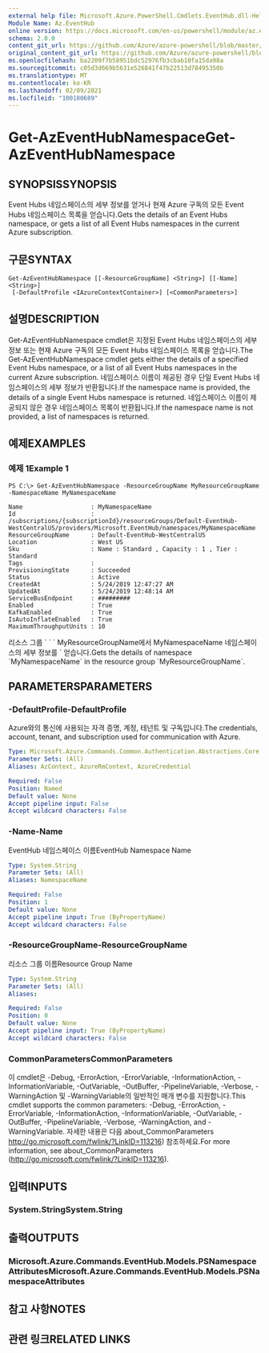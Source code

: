 ```yaml
---
external help file: Microsoft.Azure.PowerShell.Cmdlets.EventHub.dll-Help.xml
Module Name: Az.EventHub
online version: https://docs.microsoft.com/en-us/powershell/module/az.eventhub/get-azeventhubnamespace
schema: 2.0.0
content_git_url: https://github.com/Azure/azure-powershell/blob/master/src/EventHub/EventHub/help/Get-AzEventHubNamespace.md
original_content_git_url: https://github.com/Azure/azure-powershell/blob/master/src/EventHub/EventHub/help/Get-AzEventHubNamespace.md
ms.openlocfilehash: ba2209f7b58951bdc52976fb3cbab10fa15da98a
ms.sourcegitcommit: c05d3d669b5631e526841f47b22513d78495350b
ms.translationtype: MT
ms.contentlocale: ko-KR
ms.lasthandoff: 02/09/2021
ms.locfileid: "100180689"
---
```

# <span data-ttu-id="5e545-101">Get-AzEventHubNamespace</span><span class="sxs-lookup"><span data-stu-id="5e545-101">Get-AzEventHubNamespace</span></span>

## <span data-ttu-id="5e545-102">SYNOPSIS</span><span class="sxs-lookup"><span data-stu-id="5e545-102">SYNOPSIS</span></span>
<span data-ttu-id="5e545-103">Event Hubs 네임스페이스의 세부 정보를 얻거나 현재 Azure 구독의 모든 Event Hubs 네임스페이스 목록을 얻습니다.</span><span class="sxs-lookup"><span data-stu-id="5e545-103">Gets the details of an Event Hubs namespace, or gets a list of all Event Hubs namespaces in the current Azure subscription.</span></span>

## <span data-ttu-id="5e545-104">구문</span><span class="sxs-lookup"><span data-stu-id="5e545-104">SYNTAX</span></span>

```
Get-AzEventHubNamespace [[-ResourceGroupName] <String>] [[-Name] <String>]
 [-DefaultProfile <IAzureContextContainer>] [<CommonParameters>]
```

## <span data-ttu-id="5e545-105">설명</span><span class="sxs-lookup"><span data-stu-id="5e545-105">DESCRIPTION</span></span>
<span data-ttu-id="5e545-106">Get-AzEventHubNamespace cmdlet은 지정된 Event Hubs 네임스페이스의 세부 정보 또는 현재 Azure 구독의 모든 Event Hubs 네임스페이스 목록을 얻습니다.</span><span class="sxs-lookup"><span data-stu-id="5e545-106">The Get-AzEventHubNamespace cmdlet gets either the details of a specified Event Hubs namespace, or a list of all Event Hubs namespaces in the current Azure subscription.</span></span>
<span data-ttu-id="5e545-107">네임스페이스 이름이 제공된 경우 단일 Event Hubs 네임스페이스의 세부 정보가 반환됩니다.</span><span class="sxs-lookup"><span data-stu-id="5e545-107">If the namespace name is provided, the details of a single Event Hubs namespace is returned.</span></span>
<span data-ttu-id="5e545-108">네임스페이스 이름이 제공되지 않은 경우 네임스페이스 목록이 반환됩니다.</span><span class="sxs-lookup"><span data-stu-id="5e545-108">If the namespace name is not provided, a list of namespaces is returned.</span></span>

## <span data-ttu-id="5e545-109">예제</span><span class="sxs-lookup"><span data-stu-id="5e545-109">EXAMPLES</span></span>

### <span data-ttu-id="5e545-110">예제 1</span><span class="sxs-lookup"><span data-stu-id="5e545-110">Example 1</span></span>
```
PS C:\> Get-AzEventHubNamespace -ResourceGroupName MyResourceGroupName -NamespaceName MyNamespaceName

Name                   : MyNamespaceName
Id                     : /subscriptions/{subscriptionId}/resourceGroups/Default-EventHub-WestCentralUS/providers/Microsoft.EventHub/namespaces/MyNamespaceName
ResourceGroupName      : Default-EventHub-WestCentralUS
Location               : West US
Sku                    : Name : Standard , Capacity : 1 , Tier : Standard
Tags                   :
ProvisioningState      : Succeeded
Status                 : Active
CreatedAt              : 5/24/2019 12:47:27 AM
UpdatedAt              : 5/24/2019 12:48:14 AM
ServiceBusEndpoint     : #########
Enabled                : True
KafkaEnabled           : True
IsAutoInflateEnabled   : True
MaximumThroughputUnits : 10
```

<span data-ttu-id="5e545-111">리소스 그룹 \` \` \` MyResourceGroupName에서 MyNamespaceName 네임스페이스의 세부 정보를 \` 얻습니다.</span><span class="sxs-lookup"><span data-stu-id="5e545-111">Gets the details of namespace \`MyNamespaceName\` in the resource group \`MyResourceGroupName\`.</span></span>

## <span data-ttu-id="5e545-112">PARAMETERS</span><span class="sxs-lookup"><span data-stu-id="5e545-112">PARAMETERS</span></span>

### <span data-ttu-id="5e545-113">-DefaultProfile</span><span class="sxs-lookup"><span data-stu-id="5e545-113">-DefaultProfile</span></span>
<span data-ttu-id="5e545-114">Azure와의 통신에 사용되는 자격 증명, 계정, 테넌트 및 구독입니다.</span><span class="sxs-lookup"><span data-stu-id="5e545-114">The credentials, account, tenant, and subscription used for communication with Azure.</span></span>

```yaml
Type: Microsoft.Azure.Commands.Common.Authentication.Abstractions.Core.IAzureContextContainer
Parameter Sets: (All)
Aliases: AzContext, AzureRmContext, AzureCredential

Required: False
Position: Named
Default value: None
Accept pipeline input: False
Accept wildcard characters: False
```

### <span data-ttu-id="5e545-115">-Name</span><span class="sxs-lookup"><span data-stu-id="5e545-115">-Name</span></span>
<span data-ttu-id="5e545-116">EventHub 네임스페이스 이름</span><span class="sxs-lookup"><span data-stu-id="5e545-116">EventHub Namespace Name</span></span>

```yaml
Type: System.String
Parameter Sets: (All)
Aliases: NamespaceName

Required: False
Position: 1
Default value: None
Accept pipeline input: True (ByPropertyName)
Accept wildcard characters: False
```

### <span data-ttu-id="5e545-117">-ResourceGroupName</span><span class="sxs-lookup"><span data-stu-id="5e545-117">-ResourceGroupName</span></span>
<span data-ttu-id="5e545-118">리소스 그룹 이름</span><span class="sxs-lookup"><span data-stu-id="5e545-118">Resource Group Name</span></span>

```yaml
Type: System.String
Parameter Sets: (All)
Aliases:

Required: False
Position: 0
Default value: None
Accept pipeline input: True (ByPropertyName)
Accept wildcard characters: False
```

### <span data-ttu-id="5e545-119">CommonParameters</span><span class="sxs-lookup"><span data-stu-id="5e545-119">CommonParameters</span></span>
<span data-ttu-id="5e545-120">이 cmdlet은 -Debug, -ErrorAction, -ErrorVariable, -InformationAction, -InformationVariable, -OutVariable, -OutBuffer, -PipelineVariable, -Verbose, -WarningAction 및 -WarningVariable의 일반적인 매개 변수를 지원합니다.</span><span class="sxs-lookup"><span data-stu-id="5e545-120">This cmdlet supports the common parameters: -Debug, -ErrorAction, -ErrorVariable, -InformationAction, -InformationVariable, -OutVariable, -OutBuffer, -PipelineVariable, -Verbose, -WarningAction, and -WarningVariable.</span></span> <span data-ttu-id="5e545-121">자세한 내용은 다음 about_CommonParameters http://go.microsoft.com/fwlink/?LinkID=113216) 참조하세요.</span><span class="sxs-lookup"><span data-stu-id="5e545-121">For more information, see about_CommonParameters (http://go.microsoft.com/fwlink/?LinkID=113216).</span></span>

## <span data-ttu-id="5e545-122">입력</span><span class="sxs-lookup"><span data-stu-id="5e545-122">INPUTS</span></span>

### <span data-ttu-id="5e545-123">System.String</span><span class="sxs-lookup"><span data-stu-id="5e545-123">System.String</span></span>

## <span data-ttu-id="5e545-124">출력</span><span class="sxs-lookup"><span data-stu-id="5e545-124">OUTPUTS</span></span>

### <span data-ttu-id="5e545-125">Microsoft.Azure.Commands.EventHub.Models.PSNamespaceAttributes</span><span class="sxs-lookup"><span data-stu-id="5e545-125">Microsoft.Azure.Commands.EventHub.Models.PSNamespaceAttributes</span></span>

## <span data-ttu-id="5e545-126">참고 사항</span><span class="sxs-lookup"><span data-stu-id="5e545-126">NOTES</span></span>

## <span data-ttu-id="5e545-127">관련 링크</span><span class="sxs-lookup"><span data-stu-id="5e545-127">RELATED LINKS</span></span>
